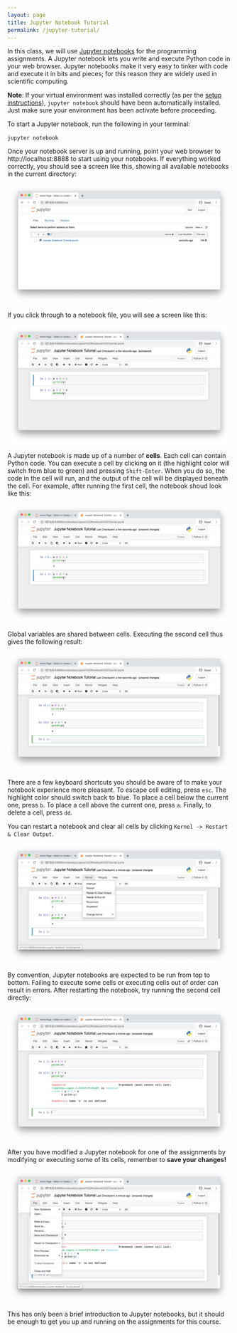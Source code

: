```yaml
---
layout: page
title: Jupyter Notebook Tutorial
permalink: /jupyter-tutorial/
---
```


In this class, we will use [Jupyter notebooks](https://jupyter.org/) for the programming assignments.
A Jupyter notebook lets you write and execute Python code in your web browser.
Jupyter notebooks make it very easy to tinker with code and execute it in bits
and pieces; for this reason they are widely used in scientific
computing.

**Note**: If your virtual environment was installed correctly (as per the [setup instructions]({{site.baseurl}}/setup-instructions/)), `jupyter notebook` should have been automatically installed. Just make sure your environment has been activate before proceeding.

To start a Jupyter notebook, run the following in your terminal:

```
jupyter notebook
```

Once your notebook server is up and running, point your web browser to http://localhost:8888 to
start using your notebooks. If everything worked correctly, you should
see a screen like this, showing all available notebooks in the current
directory:

<div class='fig figcenter'>
  <img src='/assets/ipython-tutorial/file-browser.png'>
</div>

If you click through to a notebook file, you will see a screen like this:

<div class='fig figcenter'>
  <img src='/assets/ipython-tutorial/notebook-1.png'>
</div>

A Jupyter notebook is made up of a number of **cells**. Each cell can contain
Python code. You can execute a cell by clicking on it (the highlight color will
switch from blue to green) and pressing `Shift-Enter`.
When you do so, the code in the cell will run, and the output of the cell
will be displayed beneath the cell. For example, after running the first cell,
the notebook shoud look like this:

<div class='fig figcenter'>
  <img src='/assets/ipython-tutorial/notebook-2.png'>
</div>

Global variables are shared between cells. Executing the second cell thus gives
the following result:

<div class='fig figcenter'>
  <img src='/assets/ipython-tutorial/notebook-3.png'>
</div>

There are a few keyboard shortcuts you should be aware of to make your notebook
experience more pleasant. To escape cell editing, press `esc`. The highlight color
should switch back to blue. To place a cell below the current one, press `b`.
To place a cell above the current one, press `a`. Finally, to delete a cell, press `dd`.

You can restart a notebook and clear all cells by clicking `Kernel -> Restart & Clear Output`.

<div class='fig figcenter'>
  <img src='/assets/ipython-tutorial/notebook-restart.png'>
</div>

By convention, Jupyter notebooks are expected to be run from top to bottom.
Failing to execute some cells or executing cells out of order can result in
errors. After restarting the notebook, try running the second cell directly:

<div class='fig figcenter'>
  <img src='/assets/ipython-tutorial/notebook-error.png'>
</div>

After you have modified a Jupyter notebook for one of the assignments by
modifying or executing some of its cells, remember to **save your changes!**

<div class='fig figcenter'>
  <img src='/assets/ipython-tutorial/save-notebook.png'>
</div>

This has only been a brief introduction to Jupyter notebooks, but it should
be enough to get you up and running on the assignments for this course.
